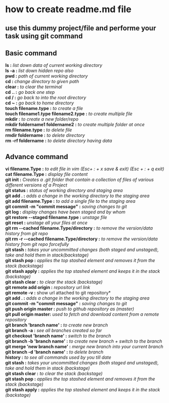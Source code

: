 # how to create readme.md file
## use this dummy project/file and performe your task using git command 

## Basic command
**ls :**  *list down data of current working directory*  
**ls -a :**  *list down hidden repo also*  
**pwd :**  *path of current working directory*  
**cd :**  *change directory to given path*  
**clear :**  *to clear the terminal*  
**cd .. :**  *go back one step*  
**cd / :**  *go back to into the root directory*  
**cd ~ :**  *go back to home directory*  
**touch filename.type :**  *to create a file*  
**touch filename1.type filename2.type :**  *to create multiple file*  
**mkdir :**  *to create a new folder/repo*  
**mkdir foldername1 foldername2 :** *to create multiple folder at once*  
**rm filename.type :**  *to delete file*  
**rmdir foldername :**  *to delete directory*  
**rm -rf foldername :**  *to delete directory having data*

## Advance command  
**vi filename.Type :** *to edit file in vim (Esc+ : + x save & exit) (Esc + : + q exit)*  
**cat filename.Type :** *display file content*  
**git init :** *Creates a .git folder that contain a collection of files of various different versions of a Project*  
**git status :** *status of working directory and staging area*  
**git add . :** *adds a change in the working directory to the staging area*  
**git add filename.Type :** *to add a single file to the staging area*  
**git commit -m "commit message" :** *saving changes to git*  
**git log :** *display changes have been staged and by whom*  
**git restore --staged filename.type :** *unstage file*  
**git reset :** *unstage all your files at once*  
**git rm --cached filename.Type/directory :** *to remove the version/data history from git repo*  
**git rm -r --cached filename.Type/directory :** *to remove the version/data history from git repo forcefully*  
**git stash :** *takes your uncommitted changes (both staged and unstaged), take and hold them in stack(backstage)*  
**git stash pop :** *applies the top stashed element and removes it from the stack (backstage)*  
**git stash apply :** *applies the top stashed element and keeps it in the stack (backstage)*  
**git stash clear :** *to clear the stack (backstage)*  
**git remote add origin :** *repository url link*  
**git remote -v :** show url attached to git repository*  
**git add . :** *adds a change in the working directory to the staging area*  
**git commit -m "commit message" :** *saving changes to git*  
**git push origin master :** *push to github repository as (master)*  
**git pull origin master:** *used to fetch and download content from a remote repository*  
**git branch 'branch name' :** *to create new branch*  
**git branch -a :** *see all branches created so far*  
**git checkout 'branch name' :** *switch to the branch*  
**git branch -b 'branch name' :** *to create new branch + switch to the branch*  
**git merge 'new branch name' :** *merge new branch into your current branch*  
**git branch -d 'branch name' :** *to delete branch*  
**history :** *to see all commands used by you till date*  
**git stash :** *takes your uncommitted changes (both staged and unstaged), take and hold them in stack (backstage)*  
**git stash clear :** *to clear the stack (backstage)*  
**git stash pop :** *applies the top stashed element and removes it from the stack (backstage)*  
**git stash apply :** *applies the top stashed element and keeps it in the stack (backstage)*

